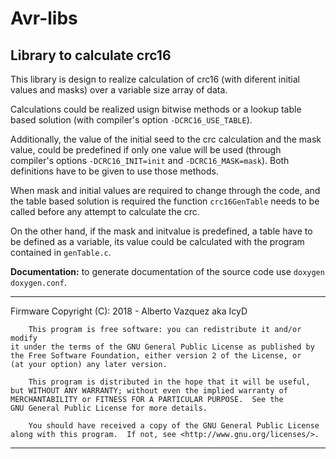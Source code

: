 # Avr-libs
## Library to calculate crc16

This library is design to realize calculation of crc16 (with diferent initial values and masks) over a variable size array of data.

Calculations could be realized usign bitwise methods or a lookup table based solution (with compiler's option `-DCRC16_USE_TABLE`).

Additionally, the value of the initial seed to the crc calculation and the mask value, could be predefined if only one value will be used (through compiler's options `-DCRC16_INIT=init` and `-DCRC16_MASK=mask`). Both definitions have to be given to use those methods.

When mask and initial values are required to change through the code, and the table based solution is required the function `crc16GenTable` needs to be called before any attempt to calculate the crc.

On the other hand, if the mask and initvalue is predefined, a table have to be defined as a variable, its value could be calculated with the program contained in `genTable.c`.

__Documentation:__ to generate documentation of the source code use `doxygen doxygen.conf`.

****************************************************************************
Firmware Copyright (C):
    2018 - Alberto Vazquez aka IcyD

        This program is free software: you can redistribute it and/or modify
    it under the terms of the GNU General Public License as published by
    the Free Software Foundation, either version 2 of the License, or
    (at your option) any later version.

        This program is distributed in the hope that it will be useful,
    but WITHOUT ANY WARRANTY; without even the implied warranty of
    MERCHANTABILITY or FITNESS FOR A PARTICULAR PURPOSE.  See the
    GNU General Public License for more details.

        You should have received a copy of the GNU General Public License
    along with this program.  If not, see <http://www.gnu.org/licenses/>.

****************************************************************************
